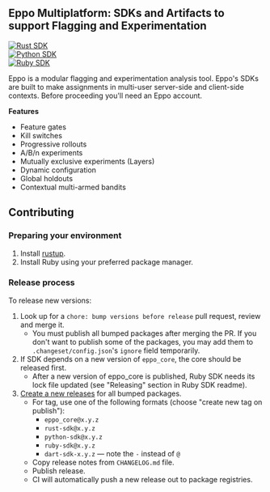 ## Eppo Multiplatform: SDKs and Artifacts to support Flagging and Experimentation

[![Rust SDK](https://github.com/Eppo-exp/eppo-multiplatform/actions/workflows/ci.yml/badge.svg)](https://github.com/Eppo-exp/eppo-multiplatform/actions/workflows/ci.yml)  
[![Python SDK](https://github.com/Eppo-exp/eppo-multiplatform/actions/workflows/python.yml/badge.svg)](https://github.com/Eppo-exp/eppo-multiplatform/actions/workflows/python.yml)  
[![Ruby SDK](https://github.com/Eppo-exp/eppo-multiplatform/actions/workflows/ruby.yml/badge.svg)](https://github.com/Eppo-exp/eppo-multiplatform/actions/workflows/ruby.yml)  


Eppo is a modular flagging and experimentation analysis tool. Eppo's SDKs are built to make assignments in multi-user server-side and client-side contexts. Before proceeding you'll need an Eppo account.

**Features**
* Feature gates
* Kill switches
* Progressive rollouts
* A/B/n experiments
* Mutually exclusive experiments (Layers)
* Dynamic configuration
* Global holdouts
* Contextual multi-armed bandits

## Contributing

### Preparing your environment

1. Install [rustup](https://rustup.rs/).
2. Install Ruby using your preferred package manager.

### Release process

To release new versions:
1. Look up for a `chore: bump versions before release` pull request, review and merge it.
   - You must publish all bumped packages after merging the PR. If you don't want to publish some of the packages, you may add them to `.changeset/config.json`'s `ignore` field temporarily.
2. If SDK depends on a new version of `eppo_core`, the core should be released first.
   - After a new version of eppo_core is published, Ruby SDK needs its lock file updated (see "Releasing" section in Ruby SDK readme).
2. [Create a new releases](https://github.com/Eppo-exp/rust-sdk/releases/new) for all bumped packages.
   - For tag, use one of the following formats (choose "create new tag on publish"):
     - `eppo_core@x.y.z`
     - `rust-sdk@x.y.z`
     - `python-sdk@x.y.z`
     - `ruby-sdk@x.y.z`
     - `dart-sdk-x.y.z` — note the `-` instead of `@`
   - Copy release notes from `CHANGELOG.md` file.
   - Publish release.
   - CI will automatically push a new release out to package registries.
